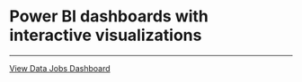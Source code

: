 # Power BI dashboards with interactive visualizations

---


[View Data Jobs Dashboard]([https://app.powerbi.com/view?r=XXXXXXXXX](https://app.powerbi.com/groups/me/reports/974bc36e-eda7-40a9-beab-0c783bd36183/577715402b8d0ba02a36?experience=power-bi))

